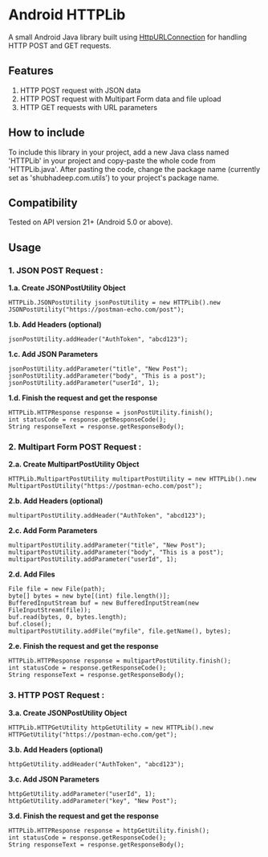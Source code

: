 # Android HTTPLib
A small Android Java library built using [HttpURLConnection](https://developer.android.com/reference/java/net/HttpURLConnection) for handling HTTP POST and GET requests.

## Features

1. HTTP POST request with JSON data
2. HTTP POST request with Multipart Form data and file upload
3. HTTP GET requests with URL parameters

## How to include

To include this library in your project, add a new Java class named 'HTTPLib' in your project and copy-paste the whole code from 'HTTPLib.java'. After pasting the code, change the package name (currently set as 'shubhadeep.com.utils') to your project's package name.

## Compatibility

Tested on API version 21+ (Android 5.0 or above). 

## Usage

### 1. JSON POST Request :

**1.a. Create JSONPostUtility Object**
```
HTTPLib.JSONPostUtility jsonPostUtility = new HTTPLib().new JSONPostUtility("https://postman-echo.com/post");
```
**1.b. Add Headers (optional)**
```
jsonPostUtility.addHeader("AuthToken", "abcd123");
```
**1.c. Add JSON Parameters**
```
jsonPostUtility.addParameter("title", "New Post");
jsonPostUtility.addParameter("body", "This is a post");
jsonPostUtility.addParameter("userId", 1);
```
**1.d. Finish the request and get the response**
```
HTTPLib.HTTPResponse response = jsonPostUtility.finish();
int statusCode = response.getResponseCode();
String responseText = response.getResponseBody();
```

### 2. Multipart Form POST Request :

**2.a. Create MultipartPostUtility Object**
```
HTTPLib.MultipartPostUtility multipartPostUtility = new HTTPLib().new MultipartPostUtility("https://postman-echo.com/post");
```
**2.b. Add Headers (optional)**
```
multipartPostUtility.addHeader("AuthToken", "abcd123");
```
**2.c. Add Form Parameters**
```
multipartPostUtility.addParameter("title", "New Post");
multipartPostUtility.addParameter("body", "This is a post");
multipartPostUtility.addParameter("userId", 1);
```
**2.d. Add Files**
```
File file = new File(path);
byte[] bytes = new byte[(int) file.length()];
BufferedInputStream buf = new BufferedInputStream(new FileInputStream(file));
buf.read(bytes, 0, bytes.length);
buf.close();
multipartPostUtility.addFile("myfile", file.getName(), bytes);
```
**2.e. Finish the request and get the response**
```
HTTPLib.HTTPResponse response = multipartPostUtility.finish();
int statusCode = response.getResponseCode();
String responseText = response.getResponseBody();
```

### 3. HTTP POST Request :

**3.a. Create JSONPostUtility Object**
```
HTTPLib.HTTPGetUtility httpGetUtility = new HTTPLib().new HTTPGetUtility("https://postman-echo.com/get");
```
**3.b. Add Headers (optional)**
```
httpGetUtility.addHeader("AuthToken", "abcd123");
```
**3.c. Add JSON Parameters**
```
httpGetUtility.addParameter("userId", 1);
httpGetUtility.addParameter("key", "New Post");
```
**3.d. Finish the request and get the response**
```
HTTPLib.HTTPResponse response = httpGetUtility.finish();
int statusCode = response.getResponseCode();
String responseText = response.getResponseBody();
```
